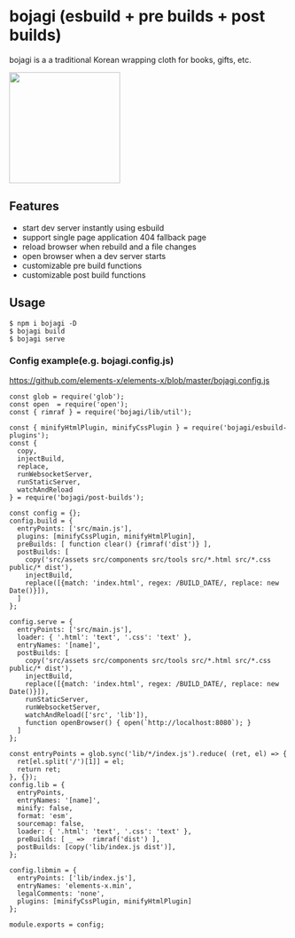 # bojagi (esbuild + pre builds + post builds)
bojagi is a a traditional Korean wrapping cloth for books, gifts, etc.

<img src="https://user-images.githubusercontent.com/1437734/137397396-907b5436-7489-4a6f-8e5a-25b111397258.png" width=200 />

## Features
* start dev server instantly using esbuild
* support single page application 404 fallback page
* reload browser when rebuild and a file changes
* open browser when a dev server starts
* customizable pre build functions
* customizable post build functions

## Usage
```
$ npm i bojagi -D
$ bojagi build
$ bojagi serve
```

### Config example(e.g. bojagi.config.js)
https://github.com/elements-x/elements-x/blob/master/bojagi.config.js
```
const glob = require('glob');
const open  = require('open');
const { rimraf } = require('bojagi/lib/util');

const { minifyHtmlPlugin, minifyCssPlugin } = require('bojagi/esbuild-plugins');
const {
  copy, 
  injectBuild, 
  replace, 
  runWebsocketServer, 
  runStaticServer, 
  watchAndReload
} = require('bojagi/post-builds');

const config = {};
config.build = {
  entryPoints: ['src/main.js'],
  plugins: [minifyCssPlugin, minifyHtmlPlugin],
  preBuilds: [ function clear() {rimraf('dist')} ], 
  postBuilds: [ 
    copy('src/assets src/components src/tools src/*.html src/*.css public/* dist'),
    injectBuild,
    replace([{match: 'index.html', regex: /BUILD_DATE/, replace: new Date()}]),
  ]
};

config.serve = {
  entryPoints: ['src/main.js'],
  loader: { '.html': 'text', '.css': 'text' },
  entryNames: '[name]',
  postBuilds: [
    copy('src/assets src/components src/tools src/*.html src/*.css public/* dist'),
    injectBuild,
    replace([{match: 'index.html', regex: /BUILD_DATE/, replace: new Date()}]),
    runStaticServer,
    runWebsocketServer,
    watchAndReload(['src', 'lib']),
    function openBrowser() { open(`http://localhost:8080`); }
  ]
};

const entryPoints = glob.sync('lib/*/index.js').reduce( (ret, el) => {
  ret[el.split('/')[1]] = el;
  return ret;
}, {});
config.lib = {
  entryPoints,
  entryNames: '[name]',
  minify: false,
  format: 'esm',
  sourcemap: false,
  loader: { '.html': 'text', '.css': 'text' },
  preBuilds: [ _ =>  rimraf('dist') ], 
  postBuilds: [copy('lib/index.js dist')],
};

config.libmin = {
  entryPoints: ['lib/index.js'],
  entryNames: 'elements-x.min',
  legalComments: 'none',
  plugins: [minifyCssPlugin, minifyHtmlPlugin]
};

module.exports = config;
```
